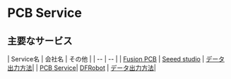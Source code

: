 # PCB Service

## 主要なサービス

| Service名 | 会社名 | その他 |
| -- | -- |
| [Fusion PCB](https://www.seeedstudio.com/service/index.php?r=pcb) | [Seeed studio](http://www.seeedstudio.com/depot/) |  [データ出力方法](http://support.seeedstudio.com/knowledgebase/articles/422482-fusion-pcb-order-submission-guidelines)|
| [PCB Service](http://www.dfrobot.com/index.php?route=product/product&product_id=717&search=PCB+Service&description=true&category_id=48)| [DFRobot](http://www.dfrobot.com/index.php?route=common/home) | [データ出力方法](http://www.dfrobot.com/index.php?route=DFblog/blog&id=188&search=PCB+Service&description=true)|
